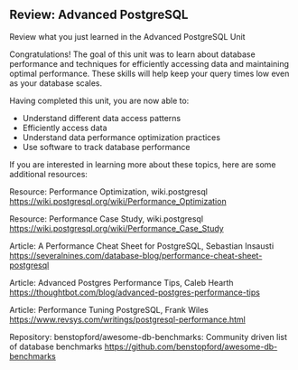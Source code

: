 ## Review: Advanced PostgreSQL

Review what you just learned in the Advanced PostgreSQL Unit

Congratulations! The goal of this unit was to learn about database performance and techniques for efficiently accessing data and maintaining optimal performance. These skills will help keep your query times low even as your database scales.

Having completed this unit, you are now able to:

- Understand different data access patterns
- Efficiently access data
- Understand data performance optimization practices
- Use software to track database performance

If you are interested in learning more about these topics, here are some additional resources:

Resource: Performance Optimization, wiki.postgresql
https://wiki.postgresql.org/wiki/Performance_Optimization

Resource: Performance Case Study, wiki.postgresql
https://wiki.postgresql.org/wiki/Performance_Case_Study

Article: A Performance Cheat Sheet for PostgreSQL, Sebastian Insausti
https://severalnines.com/database-blog/performance-cheat-sheet-postgresql

Article: Advanced Postgres Performance Tips, Caleb Hearth
https://thoughtbot.com/blog/advanced-postgres-performance-tips

Article: Performance Tuning PostgreSQL, Frank Wiles
https://www.revsys.com/writings/postgresql-performance.html

Repository: benstopford/awesome-db-benchmarks: Community driven list of database benchmarks
https://github.com/benstopford/awesome-db-benchmarks
